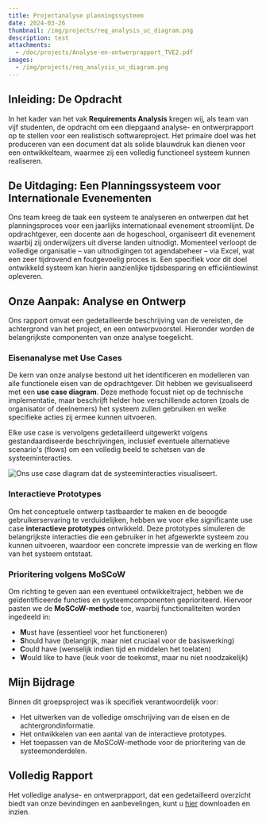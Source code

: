 ```yaml
---
title: Projectanalyse planningssysteem
date: 2024-03-26
thumbnail: /img/projects/req_analysis_uc_diagram.png
description: test
attachments:
  - /doc/projects/Analyse-en-ontwerprapport_TVE2.pdf
images:
  - /img/projects/req_analysis_uc_diagram.png
---
```


## Inleiding: De Opdracht

In het kader van het vak **Requirements Analysis** kregen wij, als team van
vijf studenten, de opdracht om een diepgaand analyse- en ontwerprapport op te
stellen voor een realistisch softwareproject. Het primaire doel was het
produceren van een document dat als solide blauwdruk kan dienen voor een
ontwikkelteam, waarmee zij een volledig functioneel systeem kunnen realiseren.

## De Uitdaging: Een Planningssysteem voor Internationale Evenementen

Ons team kreeg de taak een systeem te analyseren en ontwerpen dat het
planningsproces voor een jaarlijks internationaal evenement stroomlijnt. De
opdrachtgever, een docente aan de hogeschool, organiseert dit evenement waarbij
zij onderwijzers uit diverse landen uitnodigt. Momenteel verloopt de volledige
organisatie – van uitnodigingen tot agendabeheer – via Excel, wat een zeer
tijdrovend en foutgevoelig proces is. Een specifiek voor dit doel ontwikkeld
systeem kan hierin aanzienlijke tijdsbesparing en efficiëntiewinst opleveren.

## Onze Aanpak: Analyse en Ontwerp

Ons rapport omvat een gedetailleerde beschrijving van de vereisten, de
achtergrond van het project, en een ontwerpvoorstel. Hieronder worden de
belangrijkste componenten van onze analyse toegelicht.

### Eisenanalyse met Use Cases

De kern van onze analyse bestond uit het identificeren en modelleren van alle
functionele eisen van de opdrachtgever. Dit hebben we gevisualiseerd met een
**use case diagram**. Deze methode focust niet op de technische implementatie,
maar beschrijft helder hoe verschillende actoren (zoals de organisator of
deelnemers) het systeem zullen gebruiken en welke specifieke acties zij ermee
kunnen uitvoeren.

Elke use case is vervolgens gedetailleerd uitgewerkt volgens gestandaardiseerde
beschrijvingen, inclusief eventuele alternatieve scenario's (flows) om een
volledig beeld te schetsen van de systeeminteracties.

![Ons use case diagram dat de systeeminteracties visualiseert.](/img/projects/req_analysis_uc_diagram.png)

### Interactieve Prototypes

Om het conceptuele ontwerp tastbaarder te maken en de beoogde
gebruikerservaring te verduidelijken, hebben we voor elke significante use case
**interactieve prototypes** ontwikkeld. Deze prototypes simuleren de
belangrijkste interacties die een gebruiker in het afgewerkte systeem zou
kunnen uitvoeren, waardoor een concrete impressie van de werking en flow van
het systeem ontstaat.

### Prioritering volgens MoSCoW

Om richting te geven aan een eventueel ontwikkeltraject, hebben we de
geïdentificeerde functies en systeemcomponenten geprioriteerd. Hiervoor pasten
we de **MoSCoW-methode** toe, waarbij functionaliteiten worden ingedeeld in:

- **M**ust have (essentieel voor het functioneren)
- **S**hould have (belangrijk, maar niet cruciaal voor de basiswerking)
- **C**ould have (wenselijk indien tijd en middelen het toelaten)
- **W**ould like to have (leuk voor de toekomst, maar nu niet noodzakelijk)

## Mijn Bijdrage

Binnen dit groepsproject was ik specifiek verantwoordelijk voor:

- Het uitwerken van de volledige omschrijving van de eisen en de
  achtergrondinformatie.
- Het ontwikkelen van een aantal van de interactieve prototypes.
- Het toepassen van de MoSCoW-methode voor de prioritering van de
  systeemonderdelen.

## Volledig Rapport

Het volledige analyse- en ontwerprapport, dat een gedetailleerd overzicht biedt
van onze bevindingen en aanbevelingen, kunt u
[hier](/doc/projects/Analyse-en-ontwerprapport_TVE2.pdf) downloaden en inzien.

